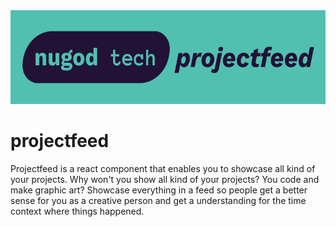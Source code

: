 <a href="https://github.com/nugodtech/projectfeed">
  <img alt="projectfeed" src="https://raw.githubusercontent.com/nugodtech/projectfeed/main/projectfeed.png" height="150px" />
</a>
<br />

# projectfeed
Projectfeed is a react component that enables you to showcase all kind of your projects. Why won't you show all kind of your projects? You code and make graphic art? Showcase everything in a feed so people get a better sense for you as a creative person and get a understanding for the time context where things happened.
